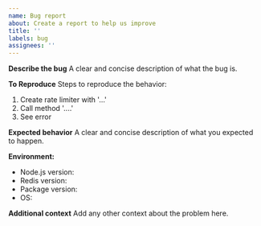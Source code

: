 ```yaml
---
name: Bug report
about: Create a report to help us improve
title: ''
labels: bug
assignees: ''
---
```


**Describe the bug**
A clear and concise description of what the bug is.

**To Reproduce**
Steps to reproduce the behavior:

1. Create rate limiter with '...'
2. Call method '....'
3. See error

**Expected behavior**
A clear and concise description of what you expected to happen.

**Environment:**

-   Node.js version:
-   Redis version:
-   Package version:
-   OS:

**Additional context**
Add any other context about the problem here.
